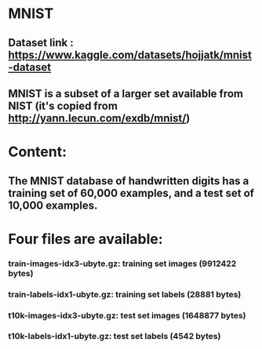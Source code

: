 # MNIST

## Dataset link : https://www.kaggle.com/datasets/hojjatk/mnist-dataset

## MNIST is a subset of a larger set available from NIST (it's copied from http://yann.lecun.com/exdb/mnist/)

# Content:
## The MNIST database of handwritten digits has a training set of 60,000 examples, and a test set of 10,000 examples. 


# Four files are available:

### train-images-idx3-ubyte.gz: training set images (9912422 bytes)
### train-labels-idx1-ubyte.gz: training set labels (28881 bytes)
### t10k-images-idx3-ubyte.gz: test set images (1648877 bytes)
### t10k-labels-idx1-ubyte.gz: test set labels (4542 bytes)

